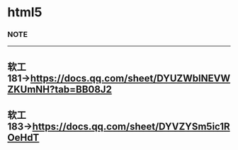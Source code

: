 # html5 
### NOTE
---  

软工181→https://docs.qq.com/sheet/DYUZWblNEVWZKUmNH?tab=BB08J2
---  
软工183→https://docs.qq.com/sheet/DYVZYSm5ic1ROeHdT
---

